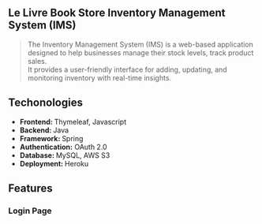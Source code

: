 <h2>Le Livre Book Store Inventory Management System (IMS)</h2>

> The Inventory Management System (IMS) is a web-based application designed to help businesses manage their stock levels, track product sales.</br>
> It provides a user-friendly interface for adding, updating, and monitoring inventory with real-time insights.

<h2>Techonologies</h2>
<ul>
  <li><b>Frontend: </b>Thymeleaf, Javascript</li>
  <li><b>Backend: </b>Java</li>
  <li><b>Framework: </b> Spring</li>
  <li><b>Authentication:</b> OAuth 2.0</li>
  <li><b>Database: </b> MySQL, AWS S3</li>
  <li><b>Deployment: </b>Heroku</li>
</ul>

<h2>Features</h2>
<h3>Login Page</h3>

